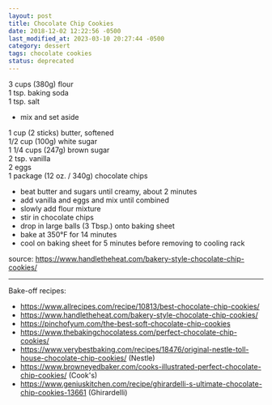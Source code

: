 ```yaml
---
layout: post
title: Chocolate Chip Cookies
date: 2018-12-02 12:22:56 -0500
last_modified_at: 2023-03-10 20:27:44 -0500
category: dessert
tags: chocolate cookies
status: deprecated
---
```

3 cups (380g) flour  
1 tsp. baking soda  
1 tsp. salt  
* mix and set aside

1 cup (2 sticks) butter, softened  
1/2 cup (100g) white sugar  
1 1/4 cups (247g) brown sugar  
2 tsp. vanilla  
2 eggs  
1 package (12 oz. / 340g) chocolate chips  
* beat butter and sugars until creamy, about 2 minutes
* add vanilla and eggs and mix until combined
* slowly add flour mixture
* stir in chocolate chips
* drop in large balls (3 Tbsp.) onto baking sheet
* bake at 350°F for 14 minutes
* cool on baking sheet for 5 minutes before removing to cooling rack

source: <https://www.handletheheat.com/bakery-style-chocolate-chip-cookies/>

---

Bake-off recipes:  

  * <https://www.allrecipes.com/recipe/10813/best-chocolate-chip-cookies/>
  * <https://www.handletheheat.com/bakery-style-chocolate-chip-cookies/>
  * <https://pinchofyum.com/the-best-soft-chocolate-chip-cookies>
  * <https://www.thebakingchocolatess.com/perfect-chocolate-chip-cookies/>
  * <https://www.verybestbaking.com/recipes/18476/original-nestle-toll-house-chocolate-chip-cookies/> (Nestle)
  * <https://www.browneyedbaker.com/cooks-illustrated-perfect-chocolate-chip-cookies/> (Cook's)
  * <https://www.geniuskitchen.com/recipe/ghirardelli-s-ultimate-chocolate-chip-cookies-13661> (Ghirardelli)
